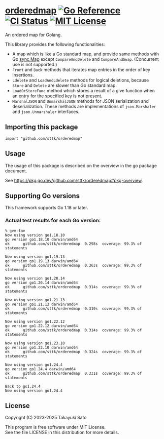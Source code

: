 # [orderedmap][repo-url] [![Go Reference][pkg-dev-img]][pkg-dev-url] [![CI Status][ci-img]][ci-url] [![MIT License][mit-img]][mit-url]

An ordered map for Golang.

This library provides the following functionalities:

- A map which is like a Go standard map, and provide same methods with Go [sync.Map](https://pkg.go.dev/sync#Map) except `CompareAndDelete` and `CompareAndSwap`. (Concurrent use is not supported.)
- `Front` and `Back` methods that iterates map entries in the order of key insertions.
- `Ldelete` and `LoadAndLdelete` methods for logical deletions, because `Store` and `Delete` are slower than Go standard map.
- `LoadOrStoreFunc` method which stores a result of a give function when an entry for the specified key is not present.
- `MarshalJSON` and `UnmarshalJSON` methods for JSON serialization and deserialization. These methods are implementations of `json.Marshaler` and `json.Unmarshaler` interfaces.

## Importing this package

```
import "github.com/sttk/orderedmap"
```

## Usage

The usage of this package is described on the overview in the go package document.

See https://pkg.go.dev/github.com/sttk/orderedmap#pkg-overview.

## Supporting Go versions

This framework supports Go 1.18 or later.

### Actual test results for each Go version:

```
% gvm-fav
Now using version go1.18.10
go version go1.18.10 darwin/amd64
ok  	github.com/sttk/orderedmap	0.298s	coverage: 99.3% of statements

Now using version go1.19.13
go version go1.19.13 darwin/amd64
ok  	github.com/sttk/orderedmap	0.363s	coverage: 99.3% of statements

Now using version go1.20.14
go version go1.20.14 darwin/amd64
ok  	github.com/sttk/orderedmap	0.314s	coverage: 99.3% of statements

Now using version go1.21.13
go version go1.21.13 darwin/amd64
ok  	github.com/sttk/orderedmap	0.310s	coverage: 99.3% of statements

Now using version go1.22.12
go version go1.22.12 darwin/amd64
ok  	github.com/sttk/orderedmap	0.314s	coverage: 99.3% of statements

Now using version go1.23.10
go version go1.23.10 darwin/amd64
ok  	github.com/sttk/orderedmap	0.324s	coverage: 99.3% of statements

Now using version go1.24.4
go version go1.24.4 darwin/amd64
ok  	github.com/sttk/orderedmap	0.331s	coverage: 99.3% of statements

Back to go1.24.4
Now using version go1.24.4
```

## License

Copyright (C) 2023-2025 Takayuki Sato

This program is free software under MIT License.<br>
See the file LICENSE in this distribution for more details.


[repo-url]: https://github.com/sttk/orderedmap
[pkg-dev-img]: https://pkg.go.dev/badge/github.com/sttk/orderedmap.svg
[pkg-dev-url]: https://pkg.go.dev/github.com/sttk/orderedmap
[ci-img]: https://github.com/sttk/orderedmap/actions/workflows/go.yml/badge.svg?branch=main
[ci-url]: https://github.com/sttk/orderedmap/actions?query=branch%3Amain
[mit-img]: https://img.shields.io/badge/license-MIT-green.svg
[mit-url]: https://opensource.org/licenses/MIT

